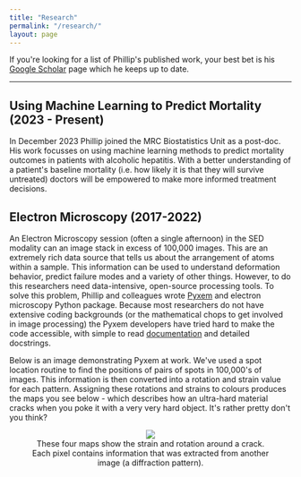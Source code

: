 ```yaml
---
title: "Research"
permalink: "/research/"
layout: page
---
```


If you're looking for a list of Phillip's published work, your best bet is his [Google Scholar](https://scholar.google.com/citations?user=ptaMzOkAAAAJ&hl=en) page which he keeps up to date.

---

## Using Machine Learning to Predict Mortality (2023 - Present)

In December 2023 Phillip joined the MRC Biostatistics Unit as a post-doc. His work focusses on using machine learning methods to predict mortality outcomes in patients with alcoholic hepatitis. With a better understanding of a patient's baseline mortality (i.e. how likely it is that they will survive untreated) doctors will be empowered to make more informed treatment decisions.

## Electron Microscopy (2017-2022)

An Electron Microscopy session (often a single afternoon) in the SED modality can an image stack in excess of 100,000 images. This are an extremely rich data source that tells us about the arrangement of atoms within a sample. This information can be used to understand deformation behavior, predict failure modes and a variety of other things. However, to do this researchers need data-intensive, open-source processing tools. To solve this problem, Phillip and colleagues wrote <a href="https://github.com/pyxem/pyxem">Pyxem</a> and electron microscopy Python package. Because most researchers do not have extensive coding backgrounds (or the mathematical chops to get involved in image processing) the Pyxem developers have tried hard to make the code accessible, with simple to read <a href="https://pyxem.readthedocs.io/en/latest/">documentation</a> and detailed docstrings.

Below is an image demonstrating Pyxem at work. We've used a spot location routine to find the positions of pairs of spots in 100,000's of images. This information is then converted into a rotation and strain value for each pattern. Assigning these rotations and strains to colours produces the maps you see below - which describes how an ultra-hard material cracks when you poke it with a very very hard object. It's rather pretty don't you think?

<figure>
<center><img src="./../images/strain_maps.png">
<figcaption>
These four maps show the strain and rotation around a crack. Each pixel contains information that was extracted from another image (a diffraction pattern).</figcaption>
</center>
</figure>

<!-- ## References -->
